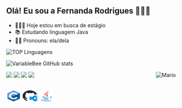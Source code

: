 ## Olá! Eu sou a Fernanda Rodrigues 👩🏻‍💻
- 👩🏻‍💻 Hoje estou em busca de estágio
- 📚 Estudando linguagem Java
- 👩🏻 Pronouns: ela/dela


![TOP Linguagens](https://github-readme-stats.vercel.app/api/top-langs/?username=fernanda2533&layout=compact&theme=synthwave)


![VariableBee GitHub stats](https://github-readme-stats.vercel.app/api?username=fernanda2533&show_icons=true&theme=synthwave) 




<img align="right" alt="Mario" height="100" width="100" src="https://i.pinimg.com/originals/f0/86/bf/f086bf3d490cddd0c739f002fd993d5c.gif">


  <a href="https://instagram.com/fherodriguess_" target="_blank"><img src="https://img.shields.io/badge/-Instagram-%23E4405F?style=for-the-badge&logo=instagram&logoColor=white" target="_blank"></a>
 <a href="https://discord.gg/codnanda" target="_blank"><img src="https://img.shields.io/badge/Discord-7289DA?style=for-the-badge&logo=discord&logoColor=white" target="_blank"></a> 
  <a href = "mailto:fernandavic253@gmail.com"><img src="https://img.shields.io/badge/-Gmail-%23333?style=for-the-badge&logo=gmail&logoColor=white" target="_blank"></a>
  <a href="https://www.linkedin.com/in/engfernandarodrigues?utm_source=share&utm_campaign=share_via&utm_content=profile&utm_medium=ios_app" target="_blank"><img src="https://img.shields.io/badge/-LinkedIn-%230077B5?style=for-the-badge&loglinkedin&logoColor=white" target="_blank"></a> 
  
<div style="display: inline_block"><br>
  <img align="center" alt="Fernanda-C" height="30" width="40"
src="https://raw.githubusercontent.com/devicons/devicon/master/icons/c/c-original.svg">
   <img align="center" alt="Fernanda-git" height="30" width="40"
src="https://raw.githubusercontent.com/devicons/devicon/master/icons/githubcodespaces/githubcodespaces-original.svg">
<img align="center" alt="Fernanda-Java" height="30" width="40" src="https://raw.githubusercontent.com/devicons/devicon/master/icons/java/java-original.svg">

               
</div>   


          

